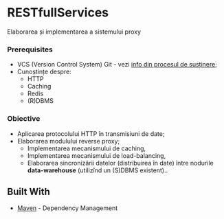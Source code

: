 ﻿# RESTfullServices


Elaborarea și implementarea a sistemului proxy


### Prerequisites

- VCS (Version Control System) Git - vezi [info din procesul de susținere](submission-process.md);
- Cunoștințe despre:
    - HTTP
    - Caching
    - Redis
    - (R)DBMS
### Obiective

- Aplicarea protocolului HTTP în transmisiuni de date;
- Elaborarea modulului reverse proxy;
    - Implementarea mecanismului de caching,
    - Implementarea mecanismului de load-balancing,
    - Elaborarea sincronizării datelor (distribuirea în date) între nodurile **data-warehouse**
(utilizînd un (S)DBMS existent)..

## Built With
* [Maven](https://maven.apache.org/) - Dependency Management


